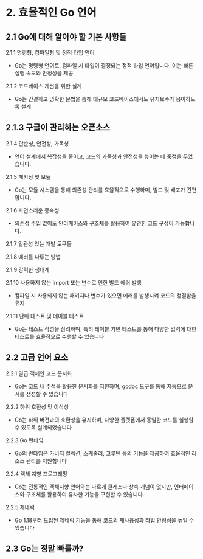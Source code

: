 # 2. 효율적인 Go 언어
## 2.1 Go에 대해 알아야 할 기본 사항들
2.1.1 명령형, 컴파일형 및 정적 타입 언어
- Go는 명령형 언어로, 컴파일 시 타입이 결정되는 정적 타입 언어입니다. 이는 빠른 실행 속도와 안정성을 제공

2.1.2 코드베이스 개선을 위한 설계
- Go는 간결하고 명확한 문법을 통해 대규모 코드베이스에서도 유지보수가 용이하도록 설계

2.1.3 구글이 관리하는 오픈소스
- 

2.1.4 단순성, 안전성, 가독성
- 언어 설계에서 복잡성을 줄이고, 코드의 가독성과 안전성을 높이는 데 중점을 두었습니다.

2.1.5 패키징 및 모듈
-  Go는 모듈 시스템을 통해 의존성 관리를 효율적으로 수행하며, 빌드 및 배포가 간편합니다.

2.1.6 자연스러운 종속성
- 의존성 주입 없이도 인터페이스와 구조체를 활용하여 유연한 코드 구성이 가능합니다.

2.1.7 일관성 있는 개발 도구들

2.1.8 에러를 다루는 방법

2.1.9 강력한 생태계

2.1.10 사용하지 않는 import 또는 변수로 인한 빌드 에러 발생
- 컴파일 시 사용되지 않는 패키지나 변수가 있으면 에러를 발생시켜 코드의 청결함을 유지

2.1.11 단위 테스트 및 테이블 테스트
-  Go는 테스트 작성을 장려하며, 특히 테이블 기반 테스트를 통해 다양한 입력에 대한 테스트를 효율적으로 수행할 수 있습니다

## 2.2 고급 언어 요소

2.2.1 일급 객체인 코드 문서화
- Go는 코드 내 주석을 활용한 문서화를 지원하며, godoc 도구를 통해 자동으로 문서를 생성할 수 있습니다

2.2.2 하위 호환성 및 이식성
- Go는 하위 버전과의 호환성을 유지하며, 다양한 플랫폼에서 동일한 코드를 실행할 수 있도록 설계되었습니다

2.2.3 Go 런타임
- Go의 런타임은 가비지 컬렉션, 스케줄러, 고루틴 등의 기능을 제공하여 효율적인 리소스 관리를 지원합니다

2.2.4 객체 지향 프로그래핑
- Go는 전통적인 객체지향 언어와는 다르게 클래스나 상속 개념이 없지만, 인터페이스와 구조체를 활용하여 유사한 기능을 구현할 수 있습니다.

2.2.5 제네릭
- Go 1.18부터 도입된 제네릭 기능을 통해 코드의 재사용성과 타입 안정성을 높일 수 있습니다

## 2.3 Go는 정말 빠를까?